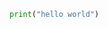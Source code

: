 ```python
print("hello world")
```

<!---
mogmoug/mogmoug is a ✨ special ✨ repository because its `README.md` (this file) appears on your GitHub profile.
You can click the Preview link to take a look at your changes.
--->
